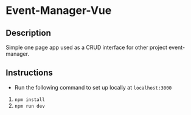 # Event-Manager-Vue

## Description

Simple one page app used as a CRUD interface for other project event-manager.

## Instructions

- Run the following command to set up locally at `localhost:3000`
1. `npm install`
2. `npm run dev`
